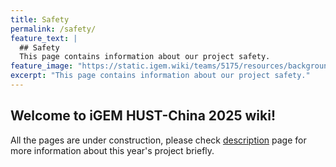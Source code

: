 ```yaml
---
title: Safety
permalink: /safety/
feature_text: |
  ## Safety
  This page contains information about our project safety.
feature_image: "https://static.igem.wiki/teams/5175/resources/background/bg-safety.jpg"
excerpt: "This page contains information about our project safety."
---
```


## Welcome to iGEM HUST-China 2025 wiki!

All the pages are under construction, please check [description](description) page for more information about this year's project briefly.
